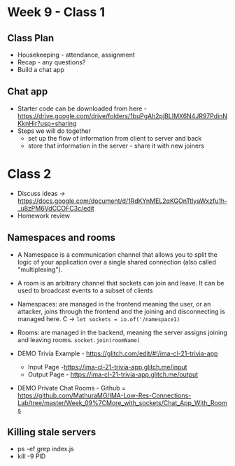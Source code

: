 # Week 9 - Class 1

## Class Plan
* Housekeeping - attendance, assignment
* Recap - any questions?
* Build a chat app

## Chat app
* Starter code can be downloaded from here - https://drive.google.com/drive/folders/1buPgAh2pjBLIMX6N4JR97PdinNKknHir?usp=sharing
* Steps we will do together
  * set up the flow of information from client to server and back
  * store that information in the server - share it with new joiners

# Class 2

* Discuss ideas -> https://docs.google.com/document/d/1RdKYnMEL2qKGOnTtIyaWxzfu1h-_u8zPM6VdCCOFC3c/edit
* Homework review

## Namespaces and rooms
* A Namespace is a communication channel that allows you to split the logic of your application over a single shared connection (also called "multiplexing").
* A room is an arbitrary channel that sockets can join and leave. It can be used to broadcast events to a subset of clients
* Namespaces: are managed in the frontend meaning the user, or an attacker, joins through the frontend and the joining and disconnecting is managed here. C -> `let sockets = io.of('/namespace1)`
* Rooms: are managed in the backend, meaning the server assigns joining and leaving rooms. `socket.join(roomName)`

* DEMO Trivia Example - https://glitch.com/edit/#!/ima-cl-21-trivia-app 
  * Input Page -https://ima-cl-21-trivia-app.glitch.me/input
  * Output Page - https://ima-cl-21-trivia-app.glitch.me/output
* DEMO Private Chat Rooms - Github = https://github.com/MathuraMG/IMA-Low-Res-Connections-Lab/tree/master/Week_09%7CMore_with_sockets/Chat_App_With_Rooms 

## Killing stale servers
* ps -ef  grep index.js
* kill -9 PID
